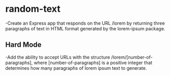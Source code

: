 # random-text

-Create an Express app that responds on the URL /lorem by returning three paragraphs of text in HTML format generated by the lorem-ipsum package.

## Hard Mode
-Add the ability to accept URLs with the structure /lorem/[number-of-paragraphs], where [number-of-paragraphs] is a positive integer that determines how many paragraphs of lorem ipsum text to generate.
